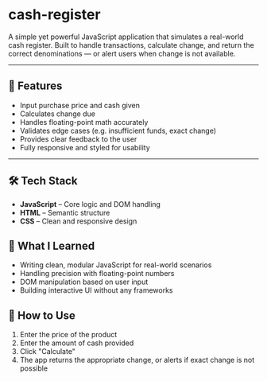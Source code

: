 # cash-register

A simple yet powerful JavaScript application that simulates a real-world cash register. Built to handle transactions, calculate change, and return the correct denominations — or alert users when change is not available.

---

## 🚀 Features

- Input purchase price and cash given
- Calculates change due
- Handles floating-point math accurately
- Validates edge cases (e.g. insufficient funds, exact change)
- Provides clear feedback to the user
- Fully responsive and styled for usability

---

## 🛠 Tech Stack

- **JavaScript** – Core logic and DOM handling
- **HTML** – Semantic structure
- **CSS** – Clean and responsive design

## 🧠 What I Learned

- Writing clean, modular JavaScript for real-world scenarios
- Handling precision with floating-point numbers
- DOM manipulation based on user input
- Building interactive UI without any frameworks

## 🧾 How to Use

1. Enter the price of the product
2. Enter the amount of cash provided
3. Click "Calculate"
4. The app returns the appropriate change, or alerts if exact change is not possible
